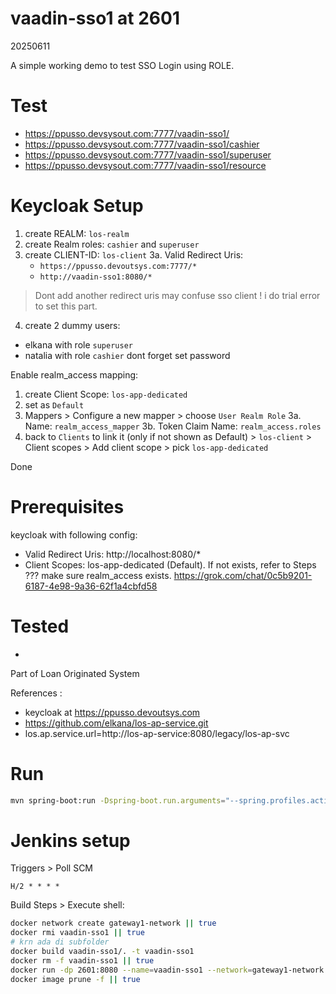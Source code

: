 # vaadin-sso1 at 2601
20250611

A simple working demo to test SSO Login using ROLE.

# Test
- https://ppusso.devsysout.com:7777/vaadin-sso1/
- https://ppusso.devsysout.com:7777/vaadin-sso1/cashier
- https://ppusso.devsysout.com:7777/vaadin-sso1/superuser
- https://ppusso.devsysout.com:7777/vaadin-sso1/resource

# Keycloak Setup
1. create REALM: `los-realm`
2. create Realm roles: `cashier` and `superuser`
3. create CLIENT-ID: `los-client`
3a. Valid Redirect Uris: 
    - `https://ppusso.devoutsys.com:7777/*`
    - `http://vaadin-sso1:8080/*`
> Dont add another redirect uris may confuse sso client ! i do trial error to set this part.
4. create 2 dummy users:
- elkana with role `superuser`
- natalia with role `cashier`
dont forget set password
 
 Enable realm_access mapping:
 1. create Client Scope: `los-app-dedicated`
 2. set as `Default`
 3. Mappers > Configure a new mapper > choose `User Realm Role`
 3a. Name: `realm_access_mapper`
 3b. Token Claim Name: `realm_access.roles`
 4. back to `Clients` to link it (only if not shown as Default) > `los-client` > Client scopes > Add client scope > pick `los-app-dedicated`

Done


# Prerequisites
keycloak with following config:
- Valid Redirect Uris: http://localhost:8080/*
- Client Scopes: los-app-dedicated (Default). If not exists, refer to Steps ??? make sure realm_access exists.
https://grok.com/chat/0c5b9201-6187-4e98-9a36-62f1a4cbfd58

# Tested
-

Part of Loan Originated System

References :
- keycloak at https://ppusso.devoutsys.com
- https://github.com/elkana/los-ap-service.git
- los.ap.service.url=http://los-ap-service:8080/legacy/los-ap-svc

# Run
```sh
mvn spring-boot:run -Dspring-boot.run.arguments="--spring.profiles.active=dev"
```

# Jenkins setup
Triggers > Poll SCM
```
H/2 * * * *
```

Build Steps > Execute shell:
```sh
docker network create gateway1-network || true
docker rmi vaadin-sso1 || true
# krn ada di subfolder
docker build vaadin-sso1/. -t vaadin-sso1
docker rm -f vaadin-sso1 || true
docker run -dp 2601:8080 --name=vaadin-sso1 --network=gateway1-network vaadin-sso1
docker image prune -f || true
```

